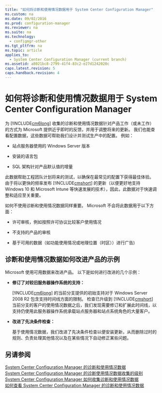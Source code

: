 ```yaml
---
title: "如何将诊断和使用情况数据用于 System Center Configuration Manager"
ms.custom: na
ms.date: 09/02/2016
ms.prod: configuration-manager
ms.reviewer: na
ms.suite: na
ms.technology: 
  - configmgr-other
ms.tgt_pltfrm: na
ms.topic: article
applies_to: 
  - System Center Configuration Manager (current branch)
ms.assetid: a8021bc8-2799-41f4-83c2-e27d1242028c
caps.latest.revision: 5
caps.handback.revision: 4
---
```

# 如何将诊断和使用情况数据用于 System Center Configuration Manager
为 [!INCLUDE[cm6long](../LocTest/includes/cm6long_md.md)] 收集的诊断和使用情况数据针对产品工作（或未工作）的方式为 Microsoft 提供近乎即时的反馈，并用于调整将来的更新。 我们也能查看配置数据，这些数据可帮助我们设计并测试生产中的配置。 例如：  
  
-   站点服务器使用的 Windows Server 版本  
  
-   安装的语言包  
  
-   SQL 架构针对产品默认值的增量  
  
 此数据帮助工程团队计划将来的测试，以确保在最常见的配置下获得最佳体验。 由于将以更快的频率发布 [!INCLUDE[cmshort](../LocTest/includes/cmshort_md.md)] 的更新（以便更好地支持 Windows 10 和 Microsoft Intune 等快速发展的技术），因此，此数据对于快速调整和适应至关重要。  
  
 如何不使用诊断和使用情况数据同样重要。 Microsoft 不会将此数据用于以下方面：  
  
-   许可审核，例如按照许可协议比较客户使用情况  
  
-   不支持的产品的审核  
  
-   基于可用的数据（如功能使用情况或地理位置（时区））进行广告\)  
  
##  <a name="bkmk_improve"></a> 诊断和使用情况数据如何改进产品的示例  
 Microsoft 使用可用数据来改进产品。 以下是如何进行改进的几个示例：  
  
-   **修订了对较旧服务器操作系统的支持：**  
  
     [!INCLUDE[cm6long](../LocTest/includes/cm6long_md.md)] 的当前分支提供的初始支持对于 Windows Server 2008 R2 包含支持时间线方面的限制。 检查已升级到 [!INCLUDE[cmshort](../LocTest/includes/cmshort_md.md)] 当前分支的客户的使用情况数据之后，我们发现需要修订和扩展此时间线，以支持仍使用此服务器操作系统承载站点服务器和站点系统角色的大量客户。  
  
-   **改进了先决条件检查：**  
  
     基于使用情况数据，我们改进了先决条件检查以便安装更新，从而删除过时的规则、负责处理其他情况以及在某些情况下自动修正某些问题。  
  
## 另请参阅  
 [System Center Configuration Manager 的诊断和使用情况数据](../LocTest/Diagnostics-and-usage-data-for-System-Center-Configuration-Manager.md)   
 [System Center Configuration Manager 的诊断使用情况数据收集的级别](../LocTest/Levels-of-diagnostic-usage-data-collection-for-System-Center-Configuration-Manager.md)   
 [System Center Configuration Manager 如何收集诊断和使用情况数据](../LocTest/How-diagnostics-and-usage-data-is-collected-by-System-Center-Configuration-Manager.md)   
 [如何查看 System Center Configuration Manager 的诊断和使用情况数据](../LocTest/How-to-view-diagnostics-and-usage-data-for-System-Center-Configuration-Manager.md)